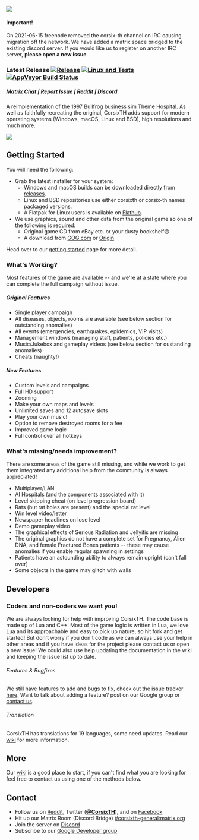 ![](https://i.imgur.com/fYp148T.jpg)

#### Important! ####
On 2021-06-15 freenode removed the corsix-th channel on IRC causing migration off the network. We have added a matrix space bridged to the existing discord server. If you would like us to register on another IRC server, **please open a new issue**.

### Latest Release [![Release](https://img.shields.io/github/release/CorsixTH/CorsixTH.svg?colorB=green)](https://github.com/CorsixTH/CorsixTH/releases) [![Linux and Tests](https://github.com/CorsixTH/CorsixTH/workflows/Linux%20and%20Tests/badge.svg)](https://github.com/CorsixTH/CorsixTH/actions?query=workflow%3A%22Linux+%26+Tests%22) [![AppVeyor Build Status](https://ci.appveyor.com/api/projects/status/github/CorsixTH/CorsixTH?branch=master&svg=true)](https://ci.appveyor.com/project/TheCycoONE/corsixth)

##### [Matrix Chat](https://matrix.to/#/#corsixth-general:matrix.org) | [Report Issue](https://github.com/CorsixTH/CorsixTH/issues/new) | [Reddit](https://www.reddit.com/r/corsixth) | [Discord](https://discord.gg/Mxeztvh)


A reimplementation of the 1997 Bullfrog business sim Theme Hospital. As well as faithfully recreating the original, CorsixTH adds support for modern operating systems (Windows, macOS, Linux and BSD), high resolutions and much more.

![](https://i.imgur.com/qHV60Ui.png)


## Getting Started ##

You will need the following:

- Grab the latest installer for your system:
   - Windows and macOS builds can be downloaded directly from [releases](https://github.com/CorsixTH/CorsixTH/releases).
   - Linux and BSD repositories use either corsixth or corsix-th names [packaged versions](https://repology.org/metapackage/corsixth).
   - A Flatpak for Linux users is available on [Flathub](https://flathub.org/apps/details/com.corsixth.corsixth).
- We use graphics, sound and other data from the original game so one of the following is required:
   - Original game CD from eBay etc. or your dusty bookshelf:smile:
   - A download from [GOG.com](https://www.gog.com/game/theme_hospital) or [Origin](https://www.origin.com/en-gb/store/buy/theme-hospital-origin/pc-download/base-game/standard-edition)

 Head over to our [getting started](https://github.com/CorsixTH/CorsixTH/wiki/Getting-Started) page for more detail.

### What's Working? ###
Most features of the game are available -- and we're at a state where you can complete the full campaign without issue.
##### Original Features #####
- Single player campaign
- All diseases, objects, rooms are available (see below section for outstanding anomalies)
- All events (emergencies, earthquakes, epidemics, VIP visits)
- Management windows (managing staff, patients, policies etc.)
- Music/Jukebox and gameplay videos (see below section for oustanding anomalies)
- Cheats (naughty!)
##### New Features #####
- Custom levels and campaigns
- Full HD support
- Zooming
- Make your own maps and levels
- Unlimited saves and 12 autosave slots
- Play your own music!
- Option to remove destroyed rooms for a fee
- Improved game logic
- Full control over all hotkeys

### What's missing/needs improvement? ###
There are some areas of the game still missing, and while we work to get them integrated any additional help from the community is always appreciated!
- Multiplayer/LAN
- AI Hospitals (and the components associated with it)
- Level skipping cheat (on level progression board)
- Rats (but rat holes are present) and the special rat level
- Win level video/letter
- Newspaper headlines on lose level
- Demo gameplay video
- The graphical effects of Serious Radiation and Jellyitis are missing
- The original graphics do not have a complete set for Pregnancy, Alien DNA, and female Fractured Bones patients -- these may cause anomalies if you enable regular spawning in settings
- Patients have an astounding ability to always remain upright (can't fall over)
- Some objects in the game may glitch with walls

## Developers
### Coders and non-coders we want you!

We are always looking for help with improving CorsixTH. The code base is made up of Lua and C++. Most of the game logic is written in Lua, we love Lua and its approachable and easy to pick up nature, so hit fork and get started! But don't worry if you don't code as we can always use your help in other areas and if you have ideas for the project please contact us or open a new issue! We could also use help updating the documentation in the wiki and keeping the issue list up to date.


###### Features & Bugfixes ######
We still have features to add and bugs to fix, check out the issue tracker [here](https://github.com/CorsixTH/CorsixTH/issues). Want to talk about adding a feature? post on our Google group or [contact us](#Contact).

###### Translation ######
CorsixTH has translations for 19 languages, some need updates. Read our [wiki](https://github.com/CorsixTH/CorsixTH/wiki/Localization) for more information.

## More

Our [wiki](https://github.com/CorsixTH/CorsixTH/wiki) is a good place to start, if you can't find what you are looking for feel free to contact us using one of the methods below.

## Contact

- Follow us on [Reddit](https://www.reddit.com/r/corsixth), Twitter ([**@CorsixTH**](https://twitter.com/CorsixTH)), and on [Facebook](https://facebook.com/CorsixTH)
- Hit up our Matrix Room (Discord Bridge) [#corsixth-general:matrix.org](https://matrix.to/#/#corsixth-general:matrix.org)
- Join the server on [Discord](https://discord.gg/Mxeztvh)
- Subscribe to our [Google Developer group](https://groups.google.com/g/corsix-th-dev)
